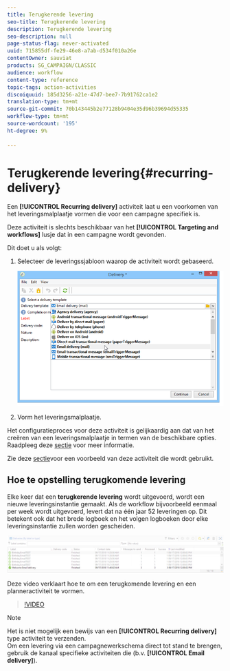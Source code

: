 ```yaml
---
title: Terugkerende levering
seo-title: Terugkerende levering
description: Terugkerende levering
seo-description: null
page-status-flag: never-activated
uuid: 715855df-fe29-46e8-a7ab-d534f010a26e
contentOwner: sauviat
products: SG_CAMPAIGN/CLASSIC
audience: workflow
content-type: reference
topic-tags: action-activities
discoiquuid: 185d3256-a21e-47d7-bee7-7b91762ca1e2
translation-type: tm+mt
source-git-commit: 70b143445b2e77128b9404e35d96b39694d55335
workflow-type: tm+mt
source-wordcount: '195'
ht-degree: 9%

---
```



# Terugkerende levering{#recurring-delivery}

Een **[!UICONTROL Recurring delivery]** activiteit laat u een voorkomen van het leveringsmalplaatje vormen die voor een campagne specifiek is.

Deze activiteit is slechts beschikbaar van het **[!UICONTROL Targeting and workflows]** lusje dat in een campagne wordt gevonden.

Dit doet u als volgt:

1. Selecteer de leveringssjabloon waarop de activiteit wordt gebaseerd.

   ![](assets/recurring_delivery_001.png)

1. Vorm het leveringsmalplaatje.

Het configuratieproces voor deze activiteit is gelijkaardig aan dat van het creëren van een leveringsmalplaatje in termen van de beschikbare opties. Raadpleeg deze [sectie](../../delivery/using/about-templates.md) voor meer informatie.

Zie deze [sectie](../../workflow/using/sending-a-birthday-email.md#creating-a-recurring-delivery-in-a-targeting-workflow)voor een voorbeeld van deze activiteit die wordt gebruikt.

## Hoe te opstelling terugkomende levering

Elke keer dat een **terugkerende levering** wordt uitgevoerd, wordt een nieuwe leveringsinstantie gemaakt. Als de workflow bijvoorbeeld eenmaal per week wordt uitgevoerd, levert dat na één jaar 52 leveringen op. Dit betekent ook dat het brede logboek en het volgen logboeken door elke leveringsinstantie zullen worden gescheiden.

![Terugkerende aflevering](assets/delivery_recurring.jpg)

Deze video verklaart hoe te om een terugkomende levering en een planneractiviteit te vormen.

>[!VIDEO](https://video.tv.adobe.com/v/25040?quality=12)

>[!NOTE]
>
>Het is niet mogelijk een bewijs van een **[!UICONTROL Recurring delivery]** type activiteit te verzenden.\
>Om een levering via een campagnewerkschema direct tot stand te brengen, gebruik de kanaal specifieke activiteiten die (b.v. **[!UICONTROL Email delivery]**).
